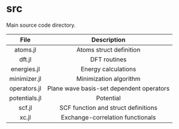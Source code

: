# src

Main source code directory.

| File           | Description |
| :------------: | :---------: |
| atoms.jl       | Atoms struct definition |
| dft.jl         | DFT routines |
| energies.jl    | Energy calculations |
| minimizer.jl   | Minimization algorithm |
| operators.jl   | Plane wave basis-set dependent operators |
| potentials.jl  | Potential |
| scf.jl         | SCF function and struct definitions |
| xc.jl          | Exchange-correlation functionals |
